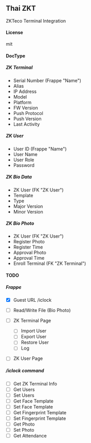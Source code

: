 ## Thai ZKT

ZKTeco Terminal Integration

#### License

mit

#### DocType

##### ZK Terminal

- Serial Number (Frappe "Name")
- Alias
- IP Address
- Model
- Platform
- FW Version
- Push Protocol
- Push Version
- Last Activity


##### ZK User

- User ID (Frappe "Name")
- User Name
- User Role
- Password


##### ZK Bio Data

- ZK User (FK "ZK User")
- Template
- Type
- Major Version
- Minor Version


##### ZK Bio Photo

- ZK User (FK "ZK User")
- Register Photo
- Register Time
- Approval Photo
- Approval Time
- Enroll Terminal (FK "ZK Terminal")


#### TODO

##### Frappe
- [x] Guest URL /iclock
- [ ] Read/Write File (Bio Photo)
- [ ] ZK Terminal Page
    - [ ] Import User
    - [ ] Export User
    - [ ] Restore User
    - [ ] Log
- [ ] ZK User Page


##### /iclock command

- [ ] Get ZK Terminal Info
- [ ] Get Users
- [ ] Set Users
- [ ] Get Face Template
- [ ] Set Face Template
- [ ] Get Fingerprint Template
- [ ] Set Fingerprint Template
- [ ] Get Photo
- [ ] Set Photo
- [ ] Get Attendance